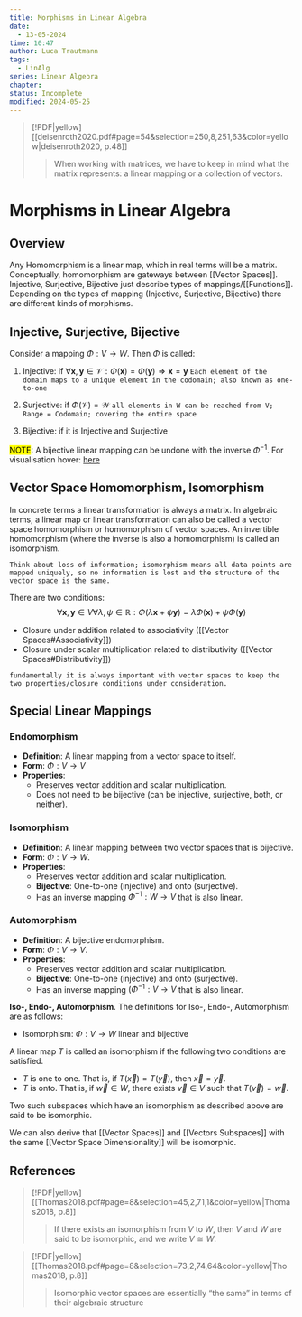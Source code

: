 ```yaml
---
title: Morphisms in Linear Algebra
date:
  - 13-05-2024
time: 10:47
author: Luca Trautmann
tags:
  - LinAlg
series: Linear Algebra
chapter: 
status: Incomplete
modified: 2024-05-25
---
```

> [!PDF|yellow] [[deisenroth2020.pdf#page=54&selection=250,8,251,63&color=yellow|deisenroth2020, p.48]]
> > When working with matrices, we have to keep in mind what the matrix represents: a linear mapping or a collection of vectors.


# Morphisms in Linear Algebra
## Overview
Any Homomorphism is a linear map, which in real terms will be a matrix. Conceptually, homomorphism are gateways between [[Vector Spaces]]. Injective, Surjective, Bijective just describe types of mappings/[[Functions]]. Depending on the types of mapping (Injective, Surjective, Bijective) there are different kinds of morphisms. 

## Injective, Surjective, Bijective
Consider a mapping $\Phi: V \to W$. Then $\Phi$ is called:

1) Injective: if $\forall \boldsymbol{x}, \boldsymbol{y} \in \mathcal{V}: \Phi(\boldsymbol{x}) = \Phi (\boldsymbol{y}) \Longrightarrow \boldsymbol{x} = \boldsymbol{y}$ 
`Each element of the domain maps to a unique element in the codomain; also known as one-to-one`

2) Surjective: if $\Phi(\mathcal{V})=\mathcal{W}$ 
`all elements in W can be reached from V; Range = Codomain; covering the entire space`

3) Bijective: if it is Injective and Surjective

<mark class="hltr-red">NOTE</mark>: A bijective linear mapping can be undone with the inverse $\Phi^{-1}$. For visualisation hover: [here](injective_surjective.png)


## Vector Space Homomorphism, Isomorphism
In concrete terms a linear transformation is always a matrix. In algebraic terms, a linear map or linear transformation can also be called a vector space homomorphism or homomorphism of vector spaces. An invertible homomorphism (where the inverse is also a homomorphism) is called an isomorphism. 

`Think about loss of information; isomorphism means all data points are mapped uniquely, so no information is lost and the structure of the vector space is the same.`  

There are two conditions:
$$
\forall \boldsymbol{x}, \boldsymbol{y} \in V \forall \lambda, \psi \in \mathbb{R}: \Phi(\lambda \boldsymbol{x}+\psi \boldsymbol{y})=\lambda \Phi(\boldsymbol{x})+\psi \Phi(\boldsymbol{y})
$$

- Closure under addition related to associativity ([[Vector Spaces#Associativity]])
- Closure under scalar multiplication related to distributivity ([[Vector Spaces#Distributivity]])

`fundamentally it is always important with vector spaces to keep the two properties/closure conditions under consideration.`

## Special Linear Mappings
### Endomorphism
- **Definition**: A linear mapping from a vector space to itself.
- **Form**: $\Phi: V \rightarrow V$
- **Properties**:
  - Preserves vector addition and scalar multiplication.
  - Does not need to be bijective (can be injective, surjective, both, or neither).

### Isomorphism
- **Definition**: A linear mapping between two vector spaces that is bijective.
- **Form**: $\Phi: V \rightarrow W$.
- **Properties**:
  - Preserves vector addition and scalar multiplication.
  - **Bijective**: One-to-one (injective) and onto (surjective).
  - Has an inverse mapping $\Phi^{-1}: W \rightarrow V$ that is also linear.

### Automorphism
- **Definition**: A bijective endomorphism.
- **Form**: $\Phi: V \rightarrow V$.
- **Properties**:
  - Preserves vector addition and scalar multiplication.
  - **Bijective**: One-to-one (injective) and onto (surjective).
  - Has an inverse mapping $(\Phi^{-1}: V \rightarrow V$ that is also linear.


__Iso-, Endo-, Automorphism__. The definitions for Iso-, Endo-, Automorphism are as follows:

- Isomorphism: $\Phi: V \to W$ linear and bijective 

A linear map $T$ is called an isomorphism if the following two conditions are satisfied.
- $T$ is one to one. That is, if $T(\vec{x})=T(\vec{y})$, then $\vec{x}=\vec{y}$.
- $T$ is onto. That is, if $\vec{w} \in W$, there exists $\vec{v} \in V$ such that $T(\vec{v})=\vec{w}$.

Two such subspaces which have an isomorphism as described above are said to be isomorphic. 

We can also derive that [[Vector Spaces]] and [[Vectors Subspaces]] with the same [[Vector Space Dimensionality]] will be isomorphic. 


## References

> [!PDF|yellow] [[Thomas2018.pdf#page=8&selection=45,2,71,1&color=yellow|Thomas2018, p.8]]
> > If there exists an isomorphism from $V$ to $W$, then $V$ and $W$ are said to be isomorphic, and we write $V \cong W$. 

> [!PDF|yellow] [[Thomas2018.pdf#page=8&selection=73,2,74,64&color=yellow|Thomas2018, p.8]]
> > Isomorphic vector spaces are essentially “the same” in terms of their algebraic structure


